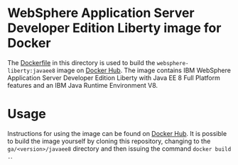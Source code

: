 # WebSphere Application Server Developer Edition Liberty image for Docker

The [Dockerfile](Dockerfile) in this directory is used to build the `websphere-liberty:javaee8` image on [Docker Hub](https://registry.hub.docker.com/_/websphere-liberty/). The image contains IBM WebSphere Application Server Developer Edition Liberty with Java EE 8 Full Platform features and an IBM Java Runtime Environment V8.

# Usage

Instructions for using the image can be found on [Docker Hub](https://registry.hub.docker.com/_/websphere-liberty/). It is possible to build the image yourself by cloning this repository, changing to the `ga/<version>/javaee8` directory and then issuing the command `docker build .`.
